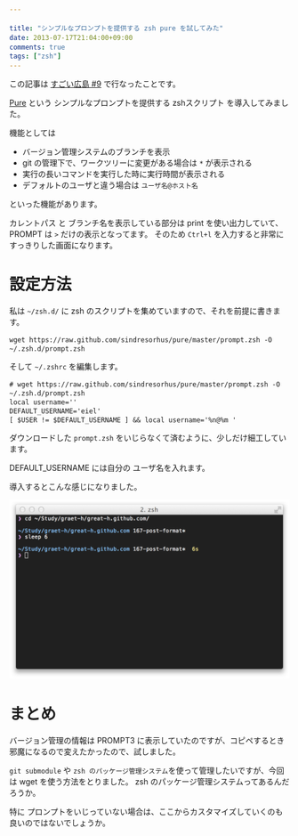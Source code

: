 ```yaml
---

title: "シンプルなプロンプトを提供する zsh pure を試してみた"
date: 2013-07-17T21:04:00+09:00
comments: true
tags: ["zsh"]
---
```


この記事は [すごい広島 #9](http://great-h.github.io/events/event-009.html) で行なったことです。

[Pure](https://github.com/sindresorhus/pure) という シンプルなプロンプトを提供する zshスクリプト を導入してみました。

機能としては

* バージョン管理システムのブランチを表示
* git の管理下で、ワークツリーに変更がある場合は `*` が表示される
* 実行の長いコマンドを実行した時に実行時間が表示される
* デフォルトのユーザと違う場合は `ユーザ名@ホスト名`

といった機能があります。

カレントパス と ブランチ名を表示している部分は print を使い出力していて、PROMPT は `>` だけの表示となってます。
そのため `Ctrl+l` を入力すると非常にすっきりした画面になります。

# 設定方法

私は `~/zsh.d/` に zsh のスクリプトを集めていますので、それを前提に書きます。

```
wget https://raw.github.com/sindresorhus/pure/master/prompt.zsh -O ~/.zsh.d/prompt.zsh
```

そして `~/.zshrc` を編集します。

```
# wget https://raw.github.com/sindresorhus/pure/master/prompt.zsh -O ~/.zsh.d/prompt.zsh
local username=''
DEFAULT_USERNAME='eiel'
[ $USER != $DEFAULT_USERNAME ] && local username='%n@%m '
```

ダウンロードした `prompt.zsh` をいじらなくて済むように、少しだけ細工しています。

DEFAULT_USERNAME には自分の ユーザ名を入れます。

導入するとこんな感じになりました。

![pure prompt](/images/pure-prompt.png)

# まとめ

バージョン管理の情報は PROMPT3 に表示していたのですが、コピペするとき邪魔になるので変えたかったので、試しました。

`git submodule` や `zsh のパッケージ管理システム`を使って管理したいですが、今回は wget を使う方法をとりました。
zsh のパッケージ管理システムってあるんだろうか。

特に プロンプトをいじっていない場合は、ここからカスタマイズしていくのも良いのではないでしょうか。
